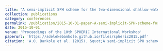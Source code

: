 ```yaml
---
title: "A semi-implicit SPH scheme for the two-dimensional shallow water equations"
collection: publications
category: conferences
permalink: /publication/2015-10-01-paper-A-semi-implicit-SPH-scheme-for-the-two-dimensional-shallow-water-equations
date: 2015-10-01
venue: 'Proceedings of the 10th SPHERIC International Workshop'
paperurl: 'https://adelekebankole.github.io/files/spheric2015.pdf'
citation: 'A.O. Bankole et al. (2015). &quot;A semi-implicit SPH scheme for the two-dimensional shallow water equations.&quot; <i>Proceedings of the 10th SPHERIC International Workshop</i>.'
---
```


